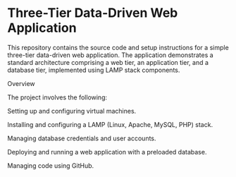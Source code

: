 # Three-Tier Data-Driven Web Application

This repository contains the source code and setup instructions for a simple three-tier data-driven web application. The application demonstrates a standard architecture comprising a web tier, an application tier, and a database tier, implemented using LAMP stack components.

Overview

The project involves the following:

Setting up and configuring virtual machines.

Installing and configuring a LAMP (Linux, Apache, MySQL, PHP) stack.

Managing database credentials and user accounts.

Deploying and running a web application with a preloaded database.

Managing code using GitHub.
